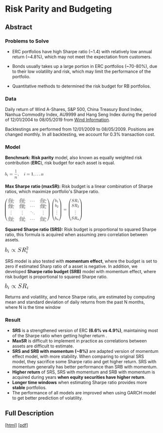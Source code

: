 # Risk Parity and Budgeting
## Abstract

### Problems to Solve

* ERC portfolios have high Sharpe ratio (~1.4) with relatively low annual return (~4.8%), which may not meet the expectation from customers.

* Bonds usually takes up a large portion in ERC portfolios (~70-80%), due to their low volatility and risk, which may limit the performance of the portfolio.

* Quantitative methods to determined the risk budget for RB portfolios.



### Data

Daily return of Wind A-Shares, S&P 500, China Treasury Bond Index, Nanhua Commodity Index, AU9999 and Hang Seng Index during the period of 12/01/2004 to 08/05/2019 from [Wind Information](https://www.wind.com.cn/en/default.html). 

Backtestings are performed from 12/01/2009 to 08/05/2009. Positions are changed monthly. In all backtesting, we account for 0.3% transaction cost.



### Model

**Benchmark:** **Risk parity** model, also known as equally weighted risk contribution (**ERC**), risk budget for each asset is equal.

<img src="fc1.png" width=25% class="center">



**Max Sharpe ratio (maxSR):** Risk budget is a linear combination of Sharpe ratios, which maximize portfolio's Sharpe ratio.

<img src="fc2.png"  width=50% class="center">



**Squared Sharpe ratio (SRS):** Risk budget is proportional to squared Sharpe ratio, this formula is acquired when assuming zero correlation between assets.

<img src="fc3.png"  width=15% class="center">



SRS model is also tested with **momentum effect**, where the budget is set to zero if estimated Sharp ratio of a asset is negative. In addition, we developed **Sharpe ratio budget (SRB)** model with momentum effect, where risk budget is proportional to squared Sharpe ratio.

<img src="fc4.png"  width=15% class="center">



Returns and volatility, and hence Sharpe ratio, are estimated by computing mean and standard deviation of daily returns from the past N months, where N is the time window



### Result

* **SRS** is a strengthened version of ERC **(6.6% vs 4.9%)**, maintaining most of the Sharpe ratio when getting higher return .
* **MaxSR** is difficult to implement in practice as correlations between assets are difficult to estimate.
* **SRS and SRB with momentum** **(~8%)** are adapted version of momentum effect model, with more stability.  When comparing to original SRS model, they sacrifice some Sharpe ratio and get higher return. SRS with momentum generally has better performance than SRB with momentum.
* **Higher return** of SRS, SRS with momentum and SRB with momentum is acquired during years **when equity securities have higher return**.
* **Longer time windows** when estimating Sharpe ratio provides more **stable** portfolios.
* The performance of all models are improved when using GARCH model to get better prediction of volatility.



## Full Description

[[html]](https://htmlpreview.github.io/?https://github.com/y-yang42/ERC_RB/blob/master/Summary/Risk%20Parity%20and%20Risk%20Budgeting.html)	[[pdf]](./Summary/Risk%20Parity%20and%20Risk%20Budgeting.pdf)
